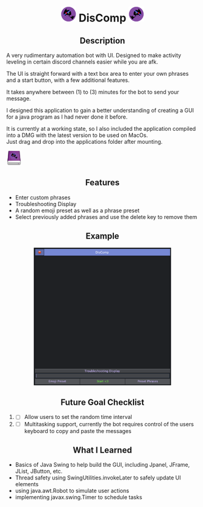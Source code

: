 <h1 align="center"> <img src="src/resources/DisCompLogo.png" width="40" height="40"> DisComp <img src="src/resources/DisCompLogo.png" style="transform: rotateY(180deg)"; width="40" height="40"> </h1> 

<h2 align="center"> Description </h2>

A very rudimentary automation bot with UI. Designed to make activity leveling in certain discord channels easier while you are afk. <br>

The UI is straight forward with a text box area to enter your own phrases and a start button, with a few additional features. <br>

It takes anywhere between (1) to (3) minutes for the bot to send your message. <br>

I designed this application to gain a better understanding of creating a GUI for a java program as I had never done it before. <br>

It is currently at a working state, so I also included the application compiled into a DMG with the latest version to be used on MacOs. <br>
Just drag and drop into the applications folder after mounting. <br>

<img src="src/resources/DisCompVolume.png" width="40" height="40"> 

<h2 align="center"> Features </h2>

* Enter custom phrases
* Troubleshooting Display
* A random emoji preset as well as a phrase preset
* Select previously added phrases and use the delete key to remove them

<h2 align="center"> Example </h2> 


<p align="center"> 
	<img src="src/resources/example.png" width="360" height="360"> 
</p>

<h2 align="center"> Future Goal Checklist </h2> 

1. - [ ] Allow users to set the random time interval
2. - [ ] Multitasking support, currently the bot requires control of the users keyboard to copy and paste the messages

<h2 align="center"> What I Learned </h2> 

* Basics of Java Swing to help build the GUI, including Jpanel, JFrame, JList, JButton, etc.
* Thread safety using SwingUtilities.invokeLater to safely update UI elements
* using java.awt.Robot to simulate user actions
* implementing javax.swing.Timer to schedule tasks